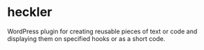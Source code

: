 # heckler
WordPress plugin for creating reusable pieces of text or code and displaying them on specified hooks or as a short code.
